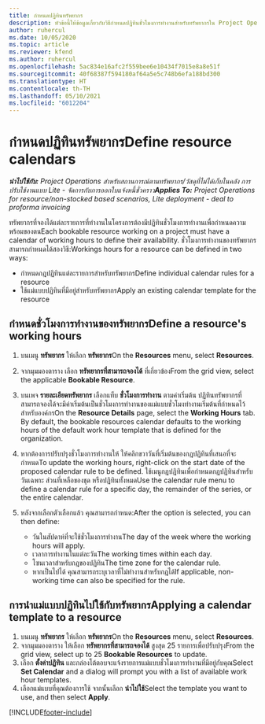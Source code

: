 ```yaml
---
title: กำหนดปฏิทินทรัพยากร
description: หัวข้อนี้ให้ข้อมูลเกี่ยวกับวิธีกำหนดปฏิทินชั่วโมงการทำงานสำหรับทรัพยากรใน Project Operations
author: ruhercul
ms.date: 10/05/2020
ms.topic: article
ms.reviewer: kfend
ms.author: ruhercul
ms.openlocfilehash: 5ac834e16afc2f559bee6e10434f7015e8a8e51f
ms.sourcegitcommit: 40f68387f594180af64a5e5c748b6efa188bd300
ms.translationtype: HT
ms.contentlocale: th-TH
ms.lasthandoff: 05/10/2021
ms.locfileid: "6012204"
---
```

# <a name="define-resource-calendars"></a><span data-ttu-id="24d90-103">กำหนดปฏิทินทรัพยากร</span><span class="sxs-lookup"><span data-stu-id="24d90-103">Define resource calendars</span></span>

<span data-ttu-id="24d90-104">_**นำไปใช้กับ:** Project Operations สำหรับสถานการณ์ตามทรัพยากร/วัสดุที่ไม่ได้เก็บในคลัง การปรับใช้งานแบบ Lite - จัดการกับการออกใบแจ้งหนี้ชั่วคราว_</span><span class="sxs-lookup"><span data-stu-id="24d90-104">_**Applies To:** Project Operations for resource/non-stocked based scenarios, Lite deployment - deal to proforma invoicing_</span></span>

<span data-ttu-id="24d90-105">ทรัพยากรที่จองได้แต่ละรายการที่ทำงานในโครงการต้องมีปฏิทินชั่วโมงการทำงานเพื่อกำหนดความพร้อมของตน</span><span class="sxs-lookup"><span data-stu-id="24d90-105">Each bookable resource working on a project must have a calendar of working hours to define their availability.</span></span> <span data-ttu-id="24d90-106">ชั่วโมงการทำงานของทรัพยากรสามารถกำหนดได้สองวิธี:</span><span class="sxs-lookup"><span data-stu-id="24d90-106">Workings hours for a resource can be defined in two ways:</span></span> 

   - <span data-ttu-id="24d90-107">กำหนดกฎปฏิทินแต่ละรายการสำหรับทรัพยากร</span><span class="sxs-lookup"><span data-stu-id="24d90-107">Define individual calendar rules for a resource</span></span>
   - <span data-ttu-id="24d90-108">ใช้แม่แบบปฏิทินที่มีอยู่สำหรับทรัพยากร</span><span class="sxs-lookup"><span data-stu-id="24d90-108">Apply an existing calendar template for the resource</span></span>

## <a name="define-a-resources-working-hours"></a><span data-ttu-id="24d90-109">กำหนดชั่วโมงการทำงานของทรัพยากร</span><span class="sxs-lookup"><span data-stu-id="24d90-109">Define a resource's working hours</span></span>

1. <span data-ttu-id="24d90-110">บนเมนู **ทรัพยากร** ให้เลือก **ทรัพยากร**</span><span class="sxs-lookup"><span data-stu-id="24d90-110">On the **Resources** menu, select **Resources**.</span></span>
2. <span data-ttu-id="24d90-111">จากมุมมองตาราง เลือก **ทรัพยากรที่สามารถจองได้** ที่เกี่ยวข้อง</span><span class="sxs-lookup"><span data-stu-id="24d90-111">From the grid view, select the applicable **Bookable Resource**.</span></span>
3. <span data-ttu-id="24d90-112">บนเพจ **รายละเอียดทรัพยากร** เลือกแท็บ **ชั่วโมงการทำงาน** ตามค่าเริ่มต้น ปฏิทินทรัพยากรที่สามารถจองได้จะมีค่าเริ่มต้นเป็นชั่วโมงการทำงานของแม่แบบชั่วโมงทำงานเริ่มต้นที่กำหนดไว้สำหรับองค์กร</span><span class="sxs-lookup"><span data-stu-id="24d90-112">On the **Resource Details** page, select the **Working Hours** tab. By default, the bookable resources calendar defaults to the working hours of the default work hour template that is defined for the organization.</span></span>
4. <span data-ttu-id="24d90-113">หากต้องการปรับปรุงชั่วโมงการทำงานให้ ให้คลิกขวาวันที่เริ่มต้นของกฎปฏิทินที่เสนอที่จะกำหนด</span><span class="sxs-lookup"><span data-stu-id="24d90-113">To update the working hours, right-click on the start date of the proposed calendar rule to be defined.</span></span> <span data-ttu-id="24d90-114">ใช้เมนูกฎปฏิทินเพื่อกำหนดกฎปฏิทินสำหรับวันเฉพาะ ส่วนที่เหลือของชุด หรือปฏิทินทั้งหมด</span><span class="sxs-lookup"><span data-stu-id="24d90-114">Use the calendar rule menu to define a calendar rule for a specific day, the remainder of the series, or the entire calendar.</span></span>
5. <span data-ttu-id="24d90-115">หลังจากเลือกตัวเลือกแล้ว คุณสามารถกำหนด:</span><span class="sxs-lookup"><span data-stu-id="24d90-115">After the option is selected, you can then define:</span></span>

    - <span data-ttu-id="24d90-116">วันในสัปดาห์ที่จะใช้ชั่วโมงการทำงาน</span><span class="sxs-lookup"><span data-stu-id="24d90-116">The day of the week where the working hours will apply.</span></span>
    - <span data-ttu-id="24d90-117">เวลาการทำงานในแต่ละวัน</span><span class="sxs-lookup"><span data-stu-id="24d90-117">The working times within each day.</span></span>
    - <span data-ttu-id="24d90-118">โซนเวลาสำหรับกฎของปฏิทิน</span><span class="sxs-lookup"><span data-stu-id="24d90-118">The time zone for the calendar rule.</span></span>
    - <span data-ttu-id="24d90-119">หากเป็นไปได้ คุณสามารถระบุเวลาที่ไม่ทำงานสำหรับกฎได้</span><span class="sxs-lookup"><span data-stu-id="24d90-119">If applicable, non-working time can also be specified for the rule.</span></span>

## <a name="applying-a-calendar-template-to-a-resource"></a><span data-ttu-id="24d90-120">การนำแม่แบบปฏิทินไปใช้กับทรัพยากร</span><span class="sxs-lookup"><span data-stu-id="24d90-120">Applying a calendar template to a resource</span></span>

1. <span data-ttu-id="24d90-121">บนเมนู **ทรัพยากร** ให้เลือก **ทรัพยากร**</span><span class="sxs-lookup"><span data-stu-id="24d90-121">On the **Resources** menu, select **Resources**.</span></span>
2. <span data-ttu-id="24d90-122">จากมุมมองตาราง ให้เลือก **ทรัพยากรที่สามารถจองได้** สูงสุด 25 รายการเพื่อปรับปรุง</span><span class="sxs-lookup"><span data-stu-id="24d90-122">From the grid view, select up to 25 **Bookable Resources** to update.</span></span>
3. <span data-ttu-id="24d90-123">เลือก **ตั้งค่าปฏิทิน** และกล่องโต้ตอบจะแจ้งรายการแม่แบบชั่วโมงการทำงานที่มีอยู่กับคุณ</span><span class="sxs-lookup"><span data-stu-id="24d90-123">Select **Set Calendar** and a dialog will prompt you with a list of available work hour templates.</span></span>
4. <span data-ttu-id="24d90-124">เลือกแม่แบบที่คุณต้องการใช้ จากนั้นเลือก **นำไปใช้**</span><span class="sxs-lookup"><span data-stu-id="24d90-124">Select the template you want to use, and then select **Apply**.</span></span>


[!INCLUDE[footer-include](../includes/footer-banner.md)]